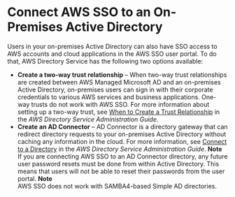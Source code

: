 # Connect AWS SSO to an On\-Premises Active Directory<a name="connectonpremad"></a>

Users in your on\-premises Active Directory can also have SSO access to AWS accounts and cloud applications in the AWS SSO user portal\. To do that, AWS Directory Service has the following two options available:
+ **Create a two\-way trust relationship** – When two\-way trust relationships are created between AWS Managed Microsoft AD and an on\-premises Active Directory, on\-premises users can sign in with their corporate credentials to various AWS services and business applications\. One\-way trusts do not work with AWS SSO\. For more information about setting up a two\-way trust, see [When to Create a Trust Relationship](http://docs.aws.amazon.com/directoryservice/latest/admin-guide/setup_trust.html) in the *AWS Directory Service Administration Guide*\.
+ **Create an AD Connector** – AD Connector is a directory gateway that can redirect directory requests to your on\-premises Active Directory without caching any information in the cloud\. For more information, see [Connect to a Directory](http://docs.aws.amazon.com/directoryservice/latest/admin-guide/connect_directory.html) in the *AWS Directory Service Administration Guide*\.
**Note**  
If you are connecting AWS SSO to an AD Connector directory, any future user password resets must be done from within Active Directory\. This means that users will not be able to reset their passwords from the user portal\.
**Note**  
AWS SSO does not work with SAMBA4\-based Simple AD directories\.
